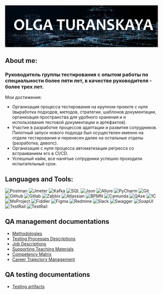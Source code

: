 ![Header](https://github.com/turanskaya/turanskaya/blob/main/assets/NameSurname.jpg)

## About me: 
### Руководитель группы тестирования с опытом работы по специальности более пяти лет, в качестве руководителя - более трех лет.
Мои достижения:
- Организация процесса тестирования на крупном проекте с нуля (выработка подходов, методов, стратегии, шаблонов документации, организация пространства для удобного хранения и и использования тестовой документации и артефактов).
- Участие в разработке процессов адаптации и развития сотрудников. Пилотный запуск нового подхода был осуществлен именно на отделе тестирования и перенесен далее на остальные отделы (разработка, девопс).
- Организация с нуля процесса автоматизации регресса со встраиванием его в CI/CD.
- Успешный найм, все нанятые сотрудники успешно проходили испытательный срок.

## Languages and Tools:
![Postman](https://img.shields.io/badge/Postman-09799e?style=for-the-bage&logo=Postman)
![Jmeter](https://img.shields.io/badge/-Jmeter-09799e?style=for-the-bage&logo=Apache%20Jmeter&logoColor=C60004)
![Kafka](https://img.shields.io/badge/-KafkaTool-09799e?logo=Apache%20Kafka&logoColor=6a329f)
![SQL](https://img.shields.io/badge/-SQL-09799e?logo=mysql&logoColor=000000)
![Json](https://img.shields.io/badge/-JSON-09799e?logo=json&logoColor=000000)
![Allure](https://img.shields.io/badge/-AllureTestOps-09799e?style=for-the-bage&logo=Allure)
![PyCharm](https://img.shields.io/badge/-PyCharm-09799e?logo=PyCharm&logoColor=000000)
![Git](https://img.shields.io/badge/-Git-09799e?logo=Git)
![Github](https://img.shields.io/badge/-Github-09799e?logo=Github&logoColor=000000)
![Gitlab](https://img.shields.io/badge/-Gitlab-09799e?logo=Gitlab)
![Zabbix](https://img.shields.io/badge/-Zabbix-09799e?logo=Zabbix)
![Atlassian](https://img.shields.io/badge/-Atlassian-09799e?logo=Atlassian&logoColor=06459c)
![BPMN](https://img.shields.io/badge/-BPMN-09799e?logo=BPMN)
![Camunda](https://img.shields.io/badge/-Camunda-09799e?logo=camunda)
![QAse](https://img.shields.io/badge/-QAse-09799e?logo=QAse)
![1C](https://img.shields.io/badge/-1C-09799e?logo=1C)
![MsProject](https://img.shields.io/badge/-MSProject-09799e?logo=MSProject)
![Fiddler](https://img.shields.io/badge/-Fiddler-09799e?logo=fiddler&logoColor=06459c)
![Figma](https://img.shields.io/badge/-Figma-09799e?logo=figma)
![Redmine](https://img.shields.io/badge/-Redmine-09799e?logo=redmine&logoColor=C60004)
![Slack](https://img.shields.io/badge/-Slack-09799e?logo=slack&logoColor=fadf00)
![Swagger](https://img.shields.io/badge/-Swagger-09799e?logo=swagger)
![SoapUI](https://img.shields.io/badge/-SoapUI-09799e?logo=soapui)
![TestRail](https://img.shields.io/badge/-TestRail-09799e?logo=testrail)
![TestRail](https://img.shields.io/badge/-DevTools-09799e?logo=googlechrome)


## QA management documentations
- [Methodologies](https://github.com/turanskaya)
- [Testing Processes Descriptions](https://github.com/turanskaya/testing_processes_descriptions)
- [Job Descriptions](https://github.com/turanskaya/job_descriptions)
- [Supporting Teaching Materials](https://github.com/turanskaya/supporting_teaching_materials)
- [Competency Matrix](https://github.com/turanskaya/competency_matrix)
- [Career Trajectory Management](https://github.com/turanskaya/career_trajectory_management)

## QA testing documentations
- [Testing artifacts](https://github.com/turanskaya/testing_artifacts)

